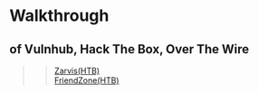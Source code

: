 # Walkthrough
## of Vulnhub, Hack The Box, Over The Wire

>> [Zarvis(HTB)]()  
>> [FriendZone(HTB)]()   

